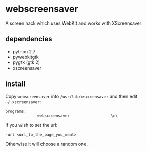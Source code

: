 webscreensaver
==============

A screen hack which uses WebKit and works with XScreensaver

dependencies
------------

 * python 2.7
 * pywebkitgtk
 * pygtk (gtk 2)
 * xscreensaver

install
-------

Copy `webscreensaver` into `/usr/lib/xscreensaver` and then edit `~/.xscreensaver`:

    programs:
                  webscreensaver                  \n\

If you wish to set the url:

    -url <url_to_the_page_you_want>
    
Otherwise it will choose a random one.